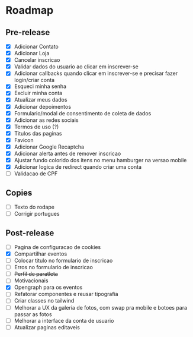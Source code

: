 # Roadmap

## Pre-release

- [x] Adicionar Contato
- [x] Adicionar Loja
- [x] Cancelar inscricao
- [x] Validar dados do usuario ao clicar em inscrever-se
- [x] Adicionar callbacks quando clicar em inscrever-se e precisar fazer login/criar conta
- [x] Esqueci minha senha
- [x] Excluir minha conta
- [x] Atualizar meus dados
- [x] Adicionar depoimentos
- [x] Formulario/modal de consentimento de coleta de dados
- [x] Adicionar as redes sociais
- [x] Termos de uso (?)
- [x] Titulos das paginas
- [x] Favicon
- [x] Adicionar Google Recaptcha
- [x] Adicionar alerta antes de remover inscricao
- [x] Ajustar fundo colorido dos itens no menu hamburger na versao mobile
- [x] Adicionar logica de redirect quando criar uma conta
- [ ] Validacao de CPF

## Copies

- [ ] Texto do rodape
- [ ] Corrigir portugues

## Post-release

- [ ] Pagina de configuracao de cookies
- [x] Compartilhar eventos
- [ ] Colocar titulo no formulario de inscricao
- [ ] Erros no formulario de inscricao
- [ ] ~~Perfil de paratleta~~
- [ ] Motivacionais
- [x] Opengraph para os eventos
- [ ] Refatorar componentes e reusar tipografia
- [ ] Criar classes no tailwind
- [ ] Melhorar a UX da galeria de fotos, com swap pra mobile e botoes para passar as fotos
- [ ] Melhorar a interface da conta de usuario
- [ ] Atualizar paginas editaveis
